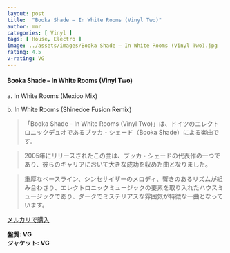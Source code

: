 ```yaml
---
layout: post
title:  "Booka Shade – In White Rooms (Vinyl Two)"
author: mmr
categories: [ Vinyl ]
tags: [ House, Electro ]
image: ../assets/images/Booka Shade – In White Rooms (Vinyl Two).jpg
rating: 4.5
v-rating: VG
---
```


#### Booka Shade – In White Rooms (Vinyl Two)

a. In White Rooms (Mexico Mix)

b. In White Rooms (Shinedoe Fusion Remix)

> 「Booka Shade - In White Rooms (Vinyl Two)」は、ドイツのエレクトロニックデュオであるブッカ・シェード（Booka Shade）による楽曲です。

> 2005年にリリースされたこの曲は、ブッカ・シェードの代表作の一つであり、彼らのキャリアにおいて大きな成功を収めた曲となりました。

> 重厚なベースライン、シンセサイザーのメロディ、響きのあるリズムが組み合わさり、エレクトロニックミュージックの要素を取り入れたハウスミュージックであり、ダークでミステリアスな雰囲気が特徴な一曲となっています。


[メルカリで購入](https://jp.mercari.com/item/m26356505023)

<div class="mt-4 mb-4 d-flex align-items-center">
<strong class="mr-1">盤質: VG</strong>
</div>
<div class="mt-4 mb-4 d-flex align-items-center">
<strong class="mr-1">ジャケット: VG</strong>
</div>
